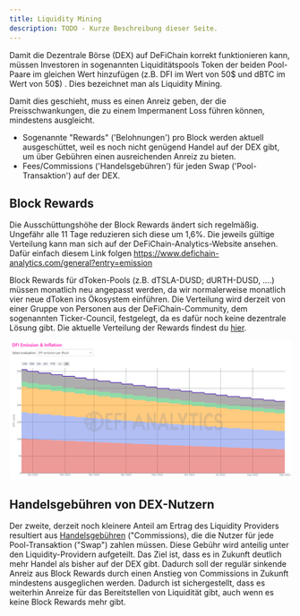 ```yaml
---
title: Liquidity Mining
description: TODO - Kurze Beschreibung dieser Seite.
---
```


Damit die Dezentrale Börse (DEX) auf DeFiChain korrekt funktionieren kann, müssen Investoren in sogenannten Liquiditätspools Token der beiden Pool-Paare im gleichen Wert hinzufügen (z.B. DFI im Wert von 50$ und dBTC im Wert von 50$) . Dies bezeichnet man als Liquidity Mining.

Damit dies geschieht, muss es einen Anreiz geben, der die Preisschwankungen, die zu einem Impermanent Loss führen können, mindestens ausgleicht.

- Sogenannte "Rewards" ('Belohnungen') pro Block werden aktuell ausgeschüttet, weil es noch nicht genügend Handel auf der DEX gibt, um über Gebühren einen ausreichenden Anreiz zu bieten.
- Fees/Commissions ('Handelsgebühren') für jeden Swap ('Pool-Transaktion') auf der DEX.

## Block Rewards

Die Ausschüttungshöhe der Block Rewards ändert sich regelmäßig. Ungefähr alle 11 Tage reduzieren sich diese um 1,6%. Die jeweils gültige Verteilung kann man sich auf der DeFiChain-Analytics-Website ansehen. Dafür einfach diesem Link folgen https://www.defichain-analytics.com/general?entry=emission

Block Rewards für dToken-Pools (z.B. dTSLA-DUSD; dURTH-DUSD, ....) müssen monatlich neu angepasst werden, da wir normalerweise monatlich vier neue dToken ins Ökosystem einführen. Die Verteilung wird derzeit von einer Gruppe von Personen aus der DeFiChain-Community, dem sogenannten Ticker-Council, festgelegt, da es dafür noch keine dezentrale Lösung gibt. Die aktuelle Verteilung der Rewards findest du [hier](https://www.krypto-sprungbrett.com/stock-token-apr/).

![](./../media/liquiditymining_DE_reward-reduction.png)

## Handelsgebühren von DEX-Nutzern

Der zweite, derzeit noch kleinere Anteil am Ertrag des Liquidity Providers resultiert aus [Handelsgebühren](./DEX_Fee_Structure.md) ("Commissions), die die Nutzer für jede Pool-Transaktion ("Swap") zahlen müssen. Diese Gebühr wird anteilig unter den Liquidity-Providern aufgeteilt. Das Ziel ist, dass es in Zukunft deutlich mehr Handel als bisher auf der DEX gibt. Dadurch soll der regulär sinkende Anreiz aus Block Rewards durch einen Anstieg von Commissions in Zukunft mindestens ausgeglichen werden. Dadurch ist sichergestellt, dass es weiterhin Anreize für das Bereitstellen von Liquidität gibt, auch wenn es keine Block Rewards mehr gibt.
